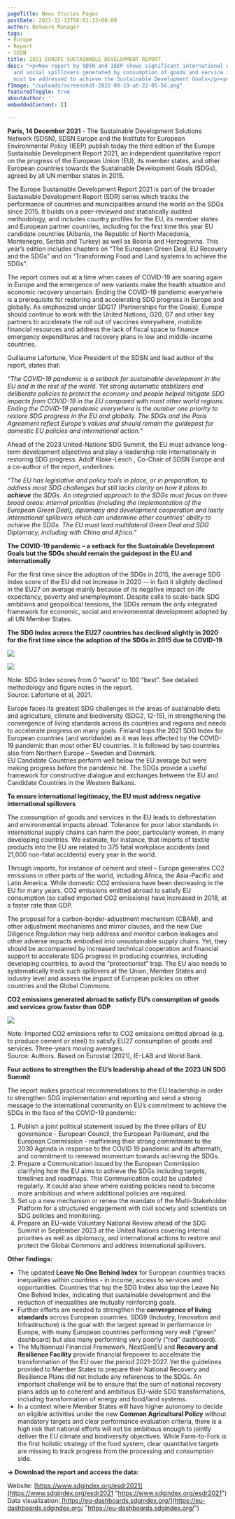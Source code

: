 ```yaml
---
pageTitle: News Stories Pages
postDate: 2021-12-13T08:01:13+00:00
author: Network Manager
tags:
- Europe
- Report
- SDSN
title: 2021 EUROPE SUSTAINABLE DEVELOPMENT REPORT
desc: "<p>New report by SDSN and IEEP shows significant international environmental
  and social spillovers generated by consumption of goods and service in the EU that
  must be addressed to achieve the Sustainable Development Goals</p><p><br></p>"
fImage: "/uploads/screenshot-2022-09-19-at-22-05-56.png"
featuredToggle: true
aboutAuthor: ''
embeddedContent: []

---
```

**Paris, 14 December 2021** - The Sustainable Development Solutions Network (SDSN), SDSN Europe and the Institute for European Environmental Policy (IEEP) publish today the third edition of the Europe Sustainable Development Report 2021, an independent quantitative report on the progress of the European Union (EU), its member states, and other European countries towards the Sustainable Development Goals (SDGs), agreed by all UN member states in 2015.

The Europe Sustainable Development Report 2021 is part of the broader Sustainable Development Report (SDR) series which tracks the performance of countries and municipalities around the world on the SDGs since 2015. It builds on a peer-reviewed and statistically audited methodology, and includes country profiles for the EU, its member states and European partner countries, including for the first time this year EU candidate countries (Albania, the Republic of North Macedonia, Montenegro, Serbia and Turkey) as well as Bosnia and Herzegovina. This year’s edition includes chapters on “The European Green Deal, EU Recovery and the SDGs” and on “Transforming Food and Land systems to achieve the SDGs”.

The report comes out at a time when cases of COVID-19 are soaring again in Europe and the emergence of new variants make the health situation and economic recovery uncertain. Ending the COVID-19 pandemic everywhere is a prerequisite for restoring and accelerating SDG progress in Europe and globally. As emphasized under SDG17 (Partnerships for the Goals), Europe should continue to work with the United Nations, G20, G7 and other key partners to accelerate the roll out of vaccines everywhere, mobilize financial resources and address the lack of fiscal space to finance emergency expenditures and recovery plans in low and middle-income countries.

Guillaume Lafortune, Vice President of the SDSN and lead author of the report, states that:

_“The COVID-19 pandemic is a setback for sustainable development in the EU and in the rest of the world. Yet strong automatic stabilizers and deliberate policies to protect the economy and people helped mitigate SDG impacts from COVID-19 in the EU compared with most other world regions. Ending the COVID-19 pandemic everywhere is the number one priority to restore SDG progress in the EU and globally. The SDGs and the Paris Agreement reflect Europe’s values and should remain the guidepost for domestic EU policies and international action.”_

Ahead of the 2023 United-Nations SDG Summit, the EU must advance long-term development objectives and play a leadership role internationally in restoring SDG progress. Adolf Kloke-Lesch , Co-Chair of SDSN Europe and a co-author of the report, underlines:

_“The EU has legislative and policy tools in place, or in preparation, to address most SDG challenges but still lacks clarity on how it plans to **achieve** the SDGs. An integrated approach to the SDGs must focus on three broad areas: internal priorities (including the implementation of the European Green Deal), diplomacy and development cooperation and lastly international spillovers which can undermine other countries’ ability to achieve the SDGs. The EU must lead multilateral Green Deal and SDG Diplomacy, including with China and Africa.”_

**The COVID-19 pandemic – a setback for the Sustainable Development Goals but the SDGs should remain the guidepost in the EU and internationally**

For the first time since the adoption of the SDGs in 2015, the average SDG Index score of the EU did not increase in 2020 -- in fact it slightly declined in the EU27 on average mainly because of its negative impact on life expectancy, poverty and unemployment. Despite calls to scale-back SDG ambitions and geopolitical tensions, the SDGs remain the only integrated framework for economic, social and environmental development adopted by all UN Member States.

**The SDG Index across the EU27 countries has declined slightly in 2020 for the first time since the adoption of the SDGs in 2015 due to COVID-19**

![](/uploads/screenshot-2022-09-19-at-22-05-15.png)

![](/uploads/screenshot-2022-09-19-at-22-05-56.png)

Note: SDG Index scores from 0 “worst” to 100 “best”. See detailed methodology and figure notes in the report.  
Source: Lafortune et al, 2021.

Europe faces its greatest SDG challenges in the areas of sustainable diets and agriculture, climate and biodiversity (SDG2, 12-15), in strengthening the convergence of living standards across its countries and regions and needs to accelerate progress on many goals. Finland tops the 2021 SDG Index for European countries (and worldwide) as it was less affected by the COVID-19 pandemic than most other EU countries. It is followed by two countries also from Northern Europe – Sweden and Denmark.  
EU Candidate Countries perform well below the EU average but were making progress before the pandemic hit. The SDGs provide a useful framework for constructive dialogue and exchanges between the EU and Candidate Countries in the Western Balkans.

**To ensure international legitimacy, the EU must address negative international spillovers**

The consumption of goods and services in the EU leads to deforestation and environmental impacts abroad. Tolerance for poor labor standards in international supply chains can harm the poor, particularly women, in many developing countries. We estimate, for instance, that imports of textile products into the EU are related to 375 fatal workplace accidents (and 21,000 non-fatal accidents) every year in the world.

Through imports, for instance of cement and steel – Europe generates CO2 emissions in other parts of the world, including Africa, the Asia-Pacific and Latin America. While domestic CO2 emissions have been decreasing in the EU for many years, CO2 emissions emitted abroad to satisfy EU consumption (so called imported CO2 emissions) have increased in 2018, at a faster rate than GDP.

The proposal for a carbon-border-adjustment mechanism (CBAM), and other adjustment mechanisms and mirror clauses, and the new Due Diligence Regulation may help address and monitor carbon leakages and other adverse impacts embodied into unsustainable supply chains. Yet, they should be accompanied by increased technical cooperation and financial support to accelerate SDG progress in producing countries, including developing countries, to avoid the “protectionist” trap. The EU also needs to systematically track such spillovers at the Union, Member States and industry level and assess the impact of European policies on other countries and the Global Commons.

**CO2 emissions generated abroad to satisfy EU’s consumption of goods and services grow faster than GDP**

![](/uploads/screenshot-2022-09-19-at-22-09-58.png)

Note: Imported CO2 emissions refer to CO2 emissions emitted abroad (e.g. to produce cement or steel) to satisfy EU27 consumption of goods and services. Three-years moving averages.  
Source: Authors. Based on Eurostat (2021), IE-LAB and World Bank.

**Four actions to strengthen the EU’s leadership ahead of the 2023 UN SDG Summit**

The report makes practical recommendations to the EU leadership in order to strengthen SDG implementation and reporting and send a strong message to the international community on EU’s commitment to achieve the SDGs in the face of the COVID-19 pandemic:

1. Publish a joint political statement issued by the three pillars of EU governance - European Council, the European Parliament, and the European Commission - reaffirming their strong commitment to the 2030 Agenda in response to the COVID 19 pandemic and its aftermath, and commitment to renewed momentum towards achieving the SDGs.
2. Prepare a Communication issued by the European Commission clarifying how the EU aims to achieve the SDGs including targets, timelines and roadmaps. This Communication could be updated regularly. It could also show where existing policies need to become more ambitious and where additional policies are required.
3. Set up a new mechanism or renew the mandate of the Multi-Stakeholder Platform for a structured engagement with civil society and scientists on SDG policies and monitoring.
4. Prepare an EU-wide Voluntary National Review ahead of the SDG Summit in September 2023 at the United Nations covering internal priorities as well as diplomacy, and international actions to restore and protect the Global Commons and address international spillovers.

**Other findings:**

* The updated **Leave No One Behind Index** for European countries tracks inequalities within countries - in income, access to services and opportunities. Countries that top the SDG Index also top the Leave No One Behind Index, indicating that sustainable development and the reduction of inequalities are mutually reinforcing goals.
* Further efforts are needed to strengthen the **convergence of living standards** across European countries. SDG9 (Industry, Innovation and Infrastructure) is the goal with the largest spread in performance in Europe, with many European countries performing very well (“green” dashboard) but also many performing very poorly (“red” dashboard).
* The Multiannual Financial Framework, NextGenEU and **Recovery and Resilience Facility** provide financial firepower to accelerate the transformation of the EU over the period 2021-2027. Yet the guidelines provided to Member States to prepare their National Recovery and Resilience Plans did not include any references to the SDGs. An important challenge will be to ensure that the sum of national recovery plans adds up to coherent and ambitious EU-wide SDG transformations, including transformation of energy and food/land systems.
* In a context where Member States will have higher autonomy to decide on eligible activities under the new **Common Agricultural Policy** without mandatory targets and clear performance evaluation criteria, there is a high risk that national efforts will not be ambitious enough to jointly deliver the EU climate and biodiversity objectives. While Farm-to-Fork is the first holistic strategy of the food system, clear quantitative targets are missing to track progress from the processing and consumption side.

**→ Download the report and access the data:**

Website: [https://www.sdgindex.org/esdr2021](https://www.sdgindex.org/esdr2021 "https://www.sdgindex.org/esdr2021")  
Data visualization:[ ](https://eu-dashboards.sdgindex.org/)[https://eu-dashboards.sdgindex.org/](https://eu-dashboards.sdgindex.org/ "https://eu-dashboards.sdgindex.org/")